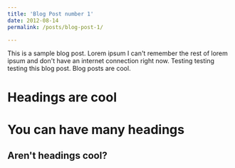 ```yaml
---
title: 'Blog Post number 1'
date: 2012-08-14
permalink: /posts/blog-post-1/

---
```


This is a sample blog post. Lorem ipsum I can't remember the rest of lorem ipsum and don't have an internet connection right now. Testing testing testing this blog post. Blog posts are cool.

Headings are cool
======

You can have many headings
======

Aren't headings cool?
------
